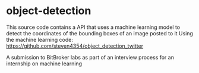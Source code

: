 # object-detection
This source code contains a API that uses a machine learning model to detect the coordinates of the bounding boxes of an image posted to it
Using the machine learning code:
https://github.com/steven4354/object_detection_twitter


A submission to BitBroker labs as part of an interview process for an internship on machine learning
